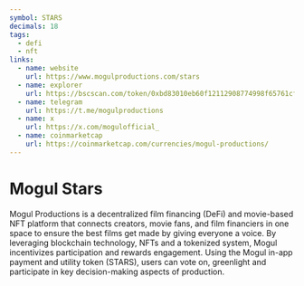 ```yaml
---
symbol: STARS
decimals: 18
tags:
  - defi
  - nft
links:
  - name: website
    url: https://www.mogulproductions.com/stars
  - name: explorer
    url: https://bscscan.com/token/0xbd83010eb60f12112908774998f65761cf9f6f9a
  - name: telegram
    url: https://t.me/mogulproductions
  - name: x
    url: https://x.com/mogulofficial_
  - name: coinmarketcap
    url: https://coinmarketcap.com/currencies/mogul-productions/
---
```


# Mogul Stars

Mogul Productions is a decentralized film financing (DeFi) and movie-based NFT platform that connects creators, movie fans, and film financiers in one space to ensure the best films get made by giving everyone a voice. By leveraging blockchain technology, NFTs and a tokenized system, Mogul incentivizes participation and rewards engagement. Using the Mogul in-app payment and utility token (STARS), users can vote on, greenlight and participate in key decision-making aspects of production.
